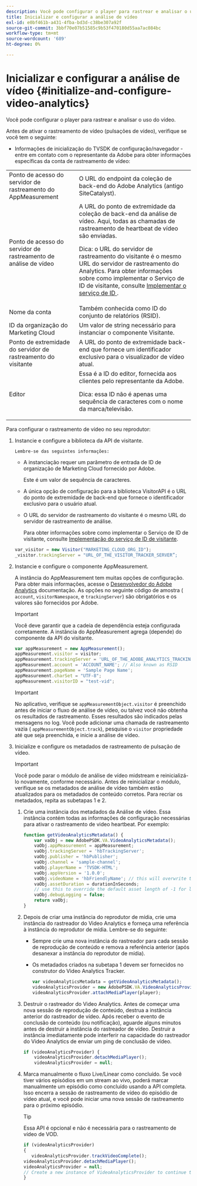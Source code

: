 ```yaml
---
description: Você pode configurar o player para rastrear e analisar o uso do vídeo.
title: Inicializar e configurar a análise de vídeo
exl-id: e0bf461b-a431-4fba-bd3d-c38be307a92f
source-git-commit: 3bbf70e07b51585c9b53f470180d55aa7ac084bc
workflow-type: tm+mt
source-wordcount: '689'
ht-degree: 0%

---
```


# Inicializar e configurar a análise de vídeo {#initialize-and-configure-video-analytics}

Você pode configurar o player para rastrear e analisar o uso do vídeo.

Antes de ativar o rastreamento de vídeo (pulsações de vídeo), verifique se você tem o seguinte:

* Informações de inicialização do TVSDK de configuração/navegador - entre em contato com o representante da Adobe para obter informações específicas da conta de rastreamento de vídeo:

<table id="table_3565328ABBEE4605A92EAE1ADE5D6F84">
 <tbody>
  <tr>
   <td colname="col1"> Ponto de acesso do servidor de rastreamento do AppMeasurement </td>
   <td colname="col2"> O URL do endpoint da coleção de back-end do Adobe Analytics (antigo SiteCatalyst). </td>
  </tr>
  <tr>
   <td colname="col1"> Ponto de acesso do servidor de rastreamento de análise de vídeo </td>
   <td colname="col2"> A URL do ponto de extremidade da coleção de back-end da análise de vídeo. Aqui, todas as chamadas de rastreamento de heartbeat de vídeo são enviadas. <p>Dica: o URL do servidor de rastreamento do visitante é o mesmo URL do servidor de rastreamento do Analytics. Para obter informações sobre como implementar o Serviço de ID de visitante, consulte <a href="https://experienceleague.adobe.com/docs/id-service/using/implementation/setup-target.html?lang=en" format="html" scope="external"> Implementar o serviço de ID </a>. </p> </td>
  </tr>
  <tr>
   <td colname="col1"> Nome da conta </td>
   <td colname="col2"> Também conhecida como ID do conjunto de relatórios (RSID). </td>
  </tr>
  <tr>
   <td colname="col1"> ID da organização do Marketing Cloud </td>
   <td colname="col2"> Um valor de string necessário para instanciar o componente Visitante. </td>
  </tr>
  <tr>
   <td colname="col1"> Ponto de extremidade do servidor de rastreamento do visitante </td>
   <td colname="col2"> A URL do ponto de extremidade back-end que fornece um identificador exclusivo para o visualizador de vídeo atual. </td>
  </tr>
  <tr>
   <td colname="col1"> Editor </td>
   <td colname="col2"> Essa é a ID do editor, fornecida aos clientes pelo representante da Adobe. <p>Dica: essa ID não é apenas uma sequência de caracteres com o nome da marca/televisão. </p> </td>
  </tr>
 </tbody>
</table>

Para configurar o rastreamento de vídeo no seu reprodutor:

1. Instancie e configure a biblioteca da API de visitante.

       Lembre-se das seguintes informações:
   
   * A instanciação requer um parâmetro de entrada de ID de organização de Marketing Cloud fornecido por Adobe.

      Este é um valor de sequência de caracteres.
   * A única opção de configuração para a biblioteca VisitorAPI é o URL do ponto de extremidade de back-end que fornece o identificador exclusivo para o usuário atual.
   * O URL do servidor de rastreamento do visitante é o mesmo URL do servidor de rastreamento de análise.

      Para obter informações sobre como implementar o Serviço de ID de visitante, consulte [Implementação do serviço de ID de visitante](https://experienceleague.adobe.com/docs/id-service/using/implementation/setup-target.html?lang=en).

   ```js
   var_visitor = new Visitor("MARKETING_CLOUD_ORG_ID");
   _visitor.trackingServer = "URL_OF_THE_VISITOR_TRACKER_SERVER”;
   ```

2. Instancie e configure o componente AppMeasurement.

   A instância do AppMeasurement tem muitas opções de configuração. Para obter mais informações, acesse o [Desenvolvedor do Adobe Analytics](https://microsite.omniture.com/t2/help/en_US/reference/#Developer) documentação. As opções no seguinte código de amostra ( `account`, `visitorNamespace`, e `trackingServer`) são obrigatórios e os valores são fornecidos por Adobe.

   >[!IMPORTANT]
   >
   >Você deve garantir que a cadeia de dependência esteja configurada corretamente. A instância do AppMeasurement agrega (depende) do componente da API do visitante.

   ```js
   var appMeasurement = new AppMeasurement();
   appMeasurement.visitor = visitor;
   appMeasurement.trackingServer = 'URL_OF_THE_ADOBE_ANALYTICS_TRACKING_SERVER';
   appMeasurement.account = 'ACCOUNT_NAME'; // Also known as RSID
   appMeasurement.pageName = 'Sample Page Name';
   appMeasurement.charSet = "UTF-8";
   appMeasurement.visitorID = "test-vid";
   ```

   >[!IMPORTANT]
   >
   >No aplicativo, verifique se `appMeasurementObject.visitor` é preenchido antes de iniciar o fluxo de análise de vídeo, ou talvez você não obtenha os resultados de rastreamento. Esses resultados são indicados pelas mensagens no log. Você pode adicionar uma chamada de rastreamento vazia ( `appMeasurementObject.track`), pesquise o `visitor` propriedade até que seja preenchida, e inicie a análise de vídeo.

3. Inicialize e configure os metadados de rastreamento de pulsação de vídeo.

   >[!IMPORTANT]
   >
   >Você pode parar o módulo de análise de vídeo midstream e reinicializá-lo novamente, conforme necessário. Antes de reinicializar o módulo, verifique se os metadados de análise de vídeo também estão atualizados para os metadados de conteúdo corretos. Para recriar os metadados, repita as subetapas 1 e 2.

   1. Crie uma instância dos metadados da Análise de vídeo.
Essa instância contém todas as informações de configuração necessárias para ativar o rastreamento de video heartbeat. Por exemplo:

      ```js
      function getVideoAnalyticsMetadata() {
          var vaObj = new AdobePSDK.VA.VideoAnalyticsMetadata();
          vaObj.appMeasurement = appMeasurement;
          vaObj.trackingServer = 'hbTrackingServer';
          vaObj.publisher = 'hbPublisher';
          vaObj.channel = 'sample-channel';
          vaObj.playerName = 'TVSDK-HTML';
          vaObj.appVersion = '1.0.0';
          vaObj.videoName = 'hbFriendlyName'; // this will overwrite the ContextData variable a.media.friendlyName
          vaObj.assetDuration = durationInSeconds;
          // use this to override the default asset length of -1 for live streams
          vaObj.debugLogging = false;
          return vaObj;
      }
      ```

   2. Depois de criar uma instância do reprodutor de mídia, crie uma instância do rastreador do Video Analytics e forneça uma referência à instância do reprodutor de mídia.
Lembre-se do seguinte:

      * Sempre crie uma nova instância do rastreador para cada sessão de reprodução de conteúdo e remova a referência anterior (após desanexar a instância do reprodutor de mídia).
      * Os metadados criados na subetapa 1 devem ser fornecidos no construtor do Video Analytics Tracker.

         ```js
         var videoAnalyticsMetadata = getVideoAnalyticsMetadata();
         videoAnalyticsProvider = new AdobePSDK.VA.VideoAnalyticsProvider(videoAnalyticsMetadata);
         videoAnalyticsProvider.attachMediaPlayer(player);
         ```
   3. Destruir o rastreador do Video Analytics.
Antes de começar uma nova sessão de reprodução de conteúdo, destrua a instância anterior do rastreador de vídeo. Após receber o evento de conclusão de conteúdo (ou notificação), aguarde alguns minutos antes de destruir a instância do rastreador de vídeo. Destruir a instância imediatamente pode interferir na capacidade do rastreador do Video Analytics de enviar um ping de conclusão de vídeo.

      ```js
      if (videoAnalyticsProvider) {
          videoAnalyticsProvider.detachMediaPlayer();
          videoAnalyticsProvider = null;
      ```

   4. Marca manualmente o fluxo Live/Linear como concluído.
Se você tiver vários episódios em um stream ao vivo, poderá marcar manualmente um episódio como concluído usando a API completa. Isso encerra a sessão de rastreamento de vídeo do episódio de vídeo atual, e você pode iniciar uma nova sessão de rastreamento para o próximo episódio.
      >[!TIP]
      >
      >Essa API é opcional e não é necessária para o rastreamento de vídeo de VOD.

      ```js
      if (videoAnalyticsProvider)
      {
         videoAnalyticsProvider.trackVideoComplete();
      videoAnalyticsProvider.detachMediaPlayer();
      videoAnalyticsProvider = null;
      // Create a new instance of VideoAnalyticsProvider to continue tracking.
      }
      ```
